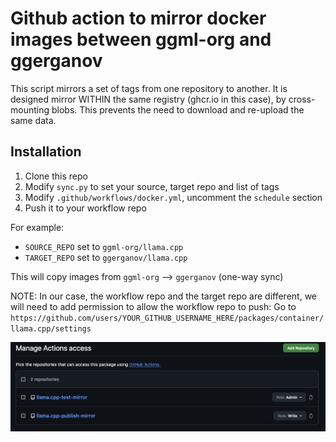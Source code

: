 # Github action to mirror docker images between ggml-org and ggerganov

This script mirrors a set of tags from one repository to another. It is designed mirror WITHIN the same registry (ghcr.io in this case), by cross-mounting blobs. This prevents the need to download and re-upload the same data.

## Installation

1. Clone this repo
2. Modify `sync.py` to set your source, target repo and list of tags
3. Modify `.github/workflows/docker.yml`, uncomment the `schedule` section
4. Push it to your workflow repo

For example:
- `SOURCE_REPO` set to `ggml-org/llama.cpp`
- `TARGET_REPO` set to `ggerganov/llama.cpp`

This will copy images from `ggml-org` --> `ggerganov` (one-way sync)

NOTE: In our case, the workflow repo and the target repo are different, we will need to add permission to allow the workflow repo to push: Go to `https://github.com/users/YOUR_GITHUB_USERNAME_HERE/packages/container/llama.cpp/settings`

![](./screenshot-0.png)
